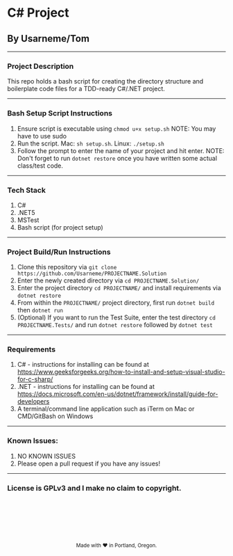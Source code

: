 # C# Project
## By Usarneme/Tom

---

### Project Description


This repo holds a bash script for creating the directory structure and boilerplate code files for a TDD-ready C#/.NET project.

---
### Bash Setup Script Instructions
1. Ensure script is executable using `chmod u+x setup.sh` NOTE: You may have to use sudo
2. Run the script. Mac: `sh setup.sh`. Linux: `./setup.sh`
3. Follow the prompt to enter the name of your project and hit enter.
NOTE: Don't forget to run `dotnet restore` once you have written some actual class/test code.

---

### Tech Stack
1. C#
2. .NET5
3. MSTest
4. Bash script (for project setup)

---
### Project Build/Run Instructions
1. Clone this repository via `git clone https://github.com/Usarneme/PROJECTNAME.Solution`
2. Enter the newly created directory via `cd PROJECTNAME.Solution/`
3. Enter the project directory `cd PROJECTNAME/` and install requirements via `dotnet restore`
4. From within the `PROJECTNAME/` project directory, first run `dotnet build` then `dotnet run`
5. (Optional) If you want to run the Test Suite, enter the test directory `cd PROJECTNAME.Tests/` and run `dotnet restore` followed by `dotnet test`

---

### Requirements
1. C# - instructions for installing can be found at https://www.geeksforgeeks.org/how-to-install-and-setup-visual-studio-for-c-sharp/
2. .NET - instructions for installing can be found at https://docs.microsoft.com/en-us/dotnet/framework/install/guide-for-developers
3. A terminal/command line application such as iTerm on Mac or CMD/GitBash on Windows

---
### Known Issues:
1. NO KNOWN ISSUES
2. Please open a pull request if you have any issues!

---

### License is GPLv3 and I make no claim to copyright.
<br />
<br />
<br />
<br />
<br />
<p align="center">
  <small>Made with ❤️ in Portland, Oregon. </small>
</p>